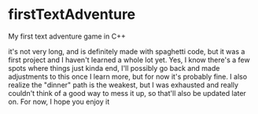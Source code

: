 # firstTextAdventure
My first text adventure game in C++

it's not very long, and is definitely made with spaghetti code, but it was a first project and I haven't learned a whole lot yet.
Yes, I know there's a few spots where things just kinda end, I'll possibly go back and made adjustments to this once I learn more, but for now it's probably fine.
I also realize the "dinner" path is the weakest, but I was exhausted and really couldn't think of a good way to mess it up, so that'll also be updated later on.
For now, I hope you enjoy it
